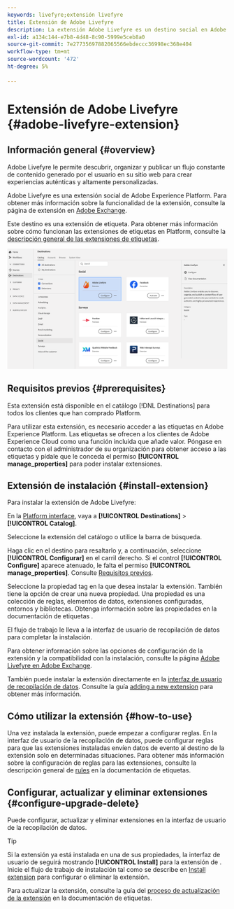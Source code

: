 ```yaml
---
keywords: livefyre;extensión livefyre
title: Extensión de Adobe Livefyre
description: La extensión Adobe Livefyre es un destino social en Adobe Experience Platform. Para obtener más información sobre la funcionalidad de la extensión, consulte la página de la extensión en Adobe Exchange.
exl-id: a134c144-e7b8-4d48-8c90-5999e5ceb8a0
source-git-commit: 7e27735697882065566ebdeccc36998ec368e404
workflow-type: tm+mt
source-wordcount: '472'
ht-degree: 5%

---
```


# Extensión de Adobe Livefyre {#adobe-livefyre-extension}

## Información general {#overview}

Adobe Livefyre le permite descubrir, organizar y publicar un flujo constante de contenido generado por el usuario en su sitio web para crear experiencias auténticas y altamente personalizadas.

Adobe Livefyre es una extensión social de Adobe Experience Platform. Para obtener más información sobre la funcionalidad de la extensión, consulte la página de extensión en [Adobe Exchange](https://exchange.adobe.com/experiencecloud.details.100464.html).

Este destino es una extensión de etiqueta. Para obtener más información sobre cómo funcionan las extensiones de etiquetas en Platform, consulte la [descripción general de las extensiones de etiquetas](../launch-extensions/overview.md).

![Extensión de Adobe Livefyre](../../assets/catalog/social/adobe-livefyre/catalog.png)

## Requisitos previos {#prerequisites}

Esta extensión está disponible en el catálogo [!DNL Destinations] para todos los clientes que han comprado Platform.

Para utilizar esta extensión, es necesario acceder a las etiquetas en Adobe Experience Platform. Las etiquetas se ofrecen a los clientes de Adobe Experience Cloud como una función incluida que añade valor. Póngase en contacto con el administrador de su organización para obtener acceso a las etiquetas y pídale que le conceda el permiso **[!UICONTROL manage_properties]** para poder instalar extensiones.

## Extensión de instalación {#install-extension}

Para instalar la extensión de Adobe Livefyre:

En la [Platform interface](http://platform.adobe.com/), vaya a **[!UICONTROL Destinations]** > **[!UICONTROL Catalog]**.

Seleccione la extensión del catálogo o utilice la barra de búsqueda.

Haga clic en el destino para resaltarlo y, a continuación, seleccione **[!UICONTROL Configurar]** en el carril derecho. Si el control **[!UICONTROL Configure]** aparece atenuado, le falta el permiso **[!UICONTROL manage_properties]**. Consulte [Requisitos previos](#prerequisites).

Seleccione la propiedad tag en la que desea instalar la extensión. También tiene la opción de crear una nueva propiedad. Una propiedad es una colección de reglas, elementos de datos, extensiones configuradas, entornos y bibliotecas. Obtenga información sobre las propiedades en la documentación de etiquetas [](../../../tags/ui/administration/companies-and-properties.md).

El flujo de trabajo le lleva a la interfaz de usuario de recopilación de datos para completar la instalación.

Para obtener información sobre las opciones de configuración de la extensión y la compatibilidad con la instalación, consulte la página [Adobe Livefyre en Adobe Exchange](https://exchange.adobe.com/experiencecloud.details.100464.html).

También puede instalar la extensión directamente en la [interfaz de usuario de recopilación de datos](https://experience.adobe.com/#/data-collection/). Consulte la guía [adding a new extension](../../../tags/ui/managing-resources/extensions/overview.md#add-a-new-extension) para obtener más información.


## Cómo utilizar la extensión {#how-to-use}

Una vez instalada la extensión, puede empezar a configurar reglas. En la interfaz de usuario de la recopilación de datos, puede configurar reglas para que las extensiones instaladas envíen datos de evento al destino de la extensión solo en determinadas situaciones. Para obtener más información sobre la configuración de reglas para las extensiones, consulte la descripción general de [rules](../../../tags/ui/managing-resources/rules.md) en la documentación de etiquetas.

## Configurar, actualizar y eliminar extensiones {#configure-upgrade-delete}

Puede configurar, actualizar y eliminar extensiones en la interfaz de usuario de la recopilación de datos.

>[!TIP]
>
>Si la extensión ya está instalada en una de sus propiedades, la interfaz de usuario de seguirá mostrando **[!UICONTROL Install]** para la extensión de . Inicie el flujo de trabajo de instalación tal como se describe en [Install extension](#install-extension) para configurar o eliminar la extensión.

Para actualizar la extensión, consulte la guía del [proceso de actualización de la extensión](../../../tags/ui/managing-resources/extensions/extension-upgrade.md) en la documentación de etiquetas.
